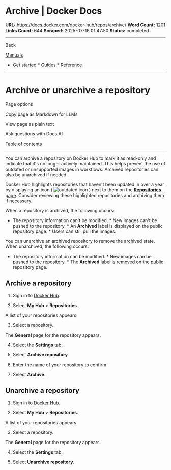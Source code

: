 # Archive | Docker Docs

**URL:** https://docs.docker.com/docker-hub/repos/archive/
**Word Count:** 1201
**Links Count:** 644
**Scraped:** 2025-07-16 01:47:50
**Status:** completed

---

Back

[Manuals](https://docs.docker.com/manuals/)

  * [Get started](https://docs.docker.com/get-started/)   * [Guides](https://docs.docker.com/guides/)   * [Reference](https://docs.docker.com/reference/)

* * *

# Archive or unarchive a repository

Page options

Copy page as Markdown for LLMs

View page as plain text

Ask questions with Docs AI

Table of contents

* * *

You can archive a repository on Docker Hub to mark it as read-only and indicate that it's no longer actively maintained. This helps prevent the use of outdated or unsupported images in workflows. Archived repositories can also be unarchived if needed.

Docker Hub highlights repositories that haven't been updated in over a year by displaying an icon \( ![outdated icon](https://docs.docker.com/docker-hub/repos/images/outdated-icon.webp) \) next to them on the [**Repositories** page](https://hub.docker.com/repositories/). Consider reviewing these highlighted repositories and archiving them if necessary.

When a repository is archived, the following occurs:

  * The repository information can't be modified.   * New images can't be pushed to the repository.   * An **Archived** label is displayed on the public repository page.   * Users can still pull the images.

You can unarchive an archived repository to remove the archived state. When unarchived, the following occurs:

  * The repository information can be modified.   * New images can be pushed to the repository.   * The **Archived** label is removed on the public repository page.

## Archive a repository

  1. Sign in to [Docker Hub](https://hub.docker.com).

  2. Select **My Hub** > **Repositories**.

A list of your repositories appears.

  3. Select a repository.

The **General** page for the repository appears.

  4. Select the **Settings** tab.

  5. Select **Archive repository**.

  6. Enter the name of your repository to confirm.

  7. Select **Archive**.

## Unarchive a repository

  1. Sign in to [Docker Hub](https://hub.docker.com).

  2. Select **My Hub** > **Repositories**.

A list of your repositories appears.

  3. Select a repository.

The **General** page for the repository appears.

  4. Select the **Settings** tab.

  5. Select **Unarchive repository**.